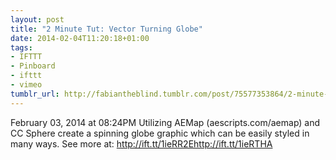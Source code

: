 ```yaml
---
layout: post
title: "2 Minute Tut: Vector Turning Globe"
date: 2014-02-04T11:20:18+01:00
tags:
- IFTTT
- Pinboard
- ifttt
- vimeo
tumblr_url: http://fabiantheblind.tumblr.com/post/75577353864/2-minute-tut-vector-turning-globe-graphic-on-vimeo
---
```

February 03, 2014 at 08:24PM
Utilizing AEMap (aescripts.com/aemap) and CC Sphere create a spinning globe graphic which can be easily styled in many ways. See more at: http://ift.tt/1ieRR2Ehttp://ift.tt/1ieRTHA
